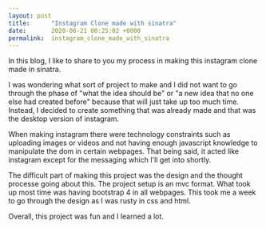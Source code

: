 ```yaml
---
layout: post
title:      "Instagram Clone made with sinatra"
date:       2020-06-21 00:25:02 +0000
permalink:  instagram_clone_made_with_sinatra
---
```



In this blog, I like to share to you my process in making this instagram clone made in sinatra. 

I was wondering what sort of project to make and I did not want to go through the phase of "what the idea should be" or "a new idea that no one else had created before" because that will just take up too much time. Instead, I decided to create something that was already made and that was the desktop version of instagram. 

When making instagram there were technology constraints such as uploading images or videos and not having enough javascript knowledge to manipulate the dom in certain webpages. That being said, it acted like instagram except for the messaging which I'll get into shortly.

The difficult part of making this project was the design and the thought processe going about this. The project setup is an mvc format. What took up most time was having bootstrap 4 in all webpages. This took me a week to go through the design as I was rusty in css and html. 

Overall, this project was fun and I learned a lot.
